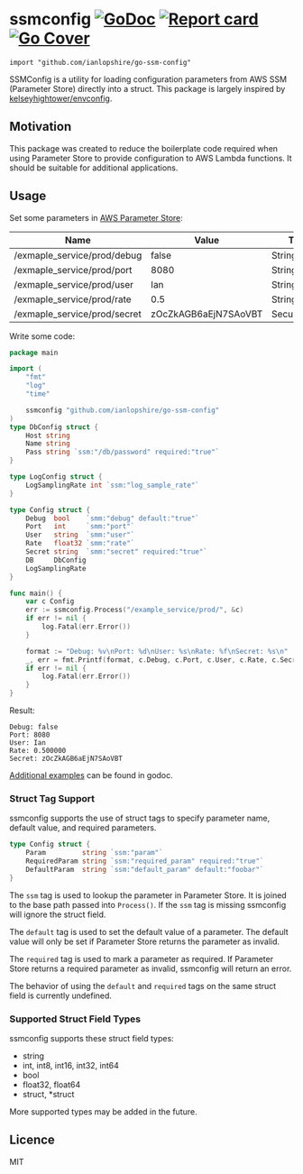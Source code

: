 # ssmconfig [![GoDoc](https://godoc.org/github.com/ianlopshire/go-ssm-config?status.svg)](http://godoc.org/github.com/ianlopshire/go-ssm-config) [![Report card](https://goreportcard.com/badge/github.com/ianlopshire/go-ssm-config)](https://goreportcard.com/report/github.com/ianlopshire/go-ssm-config) [![Go Cover](http://gocover.io/_badge/github.com/ianlopshire/go-ssm-config)](http://gocover.io/github.com/ianlopshire/go-ssm-config)

`import "github.com/ianlopshire/go-ssm-config"`

SSMConfig is a utility for loading configuration parameters from AWS SSM (Parameter Store) directly into a struct. This
package is largely inspired by [kelseyhightower/envconfig](https://github.com/kelseyhightower/envconfig).

## Motivation

This package was created to reduce the boilerplate code required when using Parameter Store to provide configuration to
AWS Lambda functions. It should be suitable for additional applications.

## Usage

Set some parameters in [AWS Parameter Store](https://docs.aws.amazon.com/systems-manager/latest/userguide/systems-manager-parameter-store.html):

| Name                         | Value                | Type         | Key ID        |
| ---------------------------- | -------------------- | ------------ | ------------- |
| /exmaple_service/prod/debug  | false                | String       | -             |
| /exmaple_service/prod/port   | 8080                 | String       | -             |
| /exmaple_service/prod/user   | Ian                  | String       | -             |
| /exmaple_service/prod/rate   | 0.5                  | String       | -             |
| /exmaple_service/prod/secret | zOcZkAGB6aEjN7SAoVBT | SecureString | alias/aws/ssm |

Write some code:

```go
package main

import (
    "fmt"
    "log"
    "time"

    ssmconfig "github.com/ianlopshire/go-ssm-config"
)
type DbConfig struct {
    Host string
	Name string
	Pass string `ssm:"/db/password" required:"true"`
}

type LogConfig struct {
    LogSamplingRate int `ssm:"log_sample_rate"`
}

type Config struct {
    Debug  bool    `smm:"debug" default:"true"`
    Port   int     `smm:"port"`
    User   string  `smm:"user"`
    Rate   float32 `smm:"rate"`
    Secret string  `smm:"secret" required:"true"`
    DB     DbConfig
    LogSamplingRate
}

func main() {
    var c Config
    err := ssmconfig.Process("/example_service/prod/", &c)
    if err != nil {
        log.Fatal(err.Error())
    }

    format := "Debug: %v\nPort: %d\nUser: %s\nRate: %f\nSecret: %s\n"
    _, err = fmt.Printf(format, c.Debug, c.Port, c.User, c.Rate, c.Secret)
    if err != nil {
        log.Fatal(err.Error())
    }
}
```

Result:

```
Debug: false
Port: 8080
User: Ian
Rate: 0.500000
Secret: zOcZkAGB6aEjN7SAoVBT
```

[Additional examples](https://godoc.org/github.com/ianlopshire/go-ssm-config#pkg-examples) can be found in godoc.

### Struct Tag Support

ssmconfig supports the use of struct tags to specify parameter name, default value, and required parameters.

```go
type Config struct {
    Param         string `ssm:"param"`
    RequiredParam string `ssm:"required_param" required:"true"`
    DefaultParam  string `ssm:"default_param" default:"foobar"`
}
```

The `ssm` tag is used to lookup the parameter in Parameter Store. It is joined to the base path passed into `Process()`.
If the `ssm` tag is missing ssmconfig will ignore the struct field.

The `default` tag is used to set the default value of a parameter. The default value will only be set if Parameter Store
returns the parameter as invalid.

The `required` tag is used to mark a parameter as required. If Parameter Store returns a required parameter as invalid,
ssmconfig will return an error.

The behavior of using the `default` and `required` tags on the same struct field is currently undefined.

### Supported Struct Field Types

ssmconfig supports these struct field types:

- string
- int, int8, int16, int32, int64
- bool
- float32, float64
- struct, \*struct

More supported types may be added in the future.

## Licence

MIT
